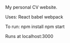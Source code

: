 My personal CV website.

Uses:
	React
	babel
	webpack

To run:
	npm install
	npm start

Runs at localhost:3000

